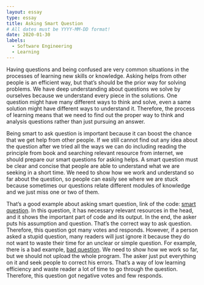 ```yaml
---
layout: essay
type: essay
title: Asking Smart Question
# All dates must be YYYY-MM-DD format!
date: 2020-01-30
labels:
  - Software Engineering
  - Learning
---
```

Having questions and being confused are very common situations in the processes of learning new skills or knowledge. Asking helps from other people is an efficient way, but that’s should be the prior way for solving problems. We have deep understanding about questions we solve by ourselves because we understand every piece in the solutions. One question might have many different ways to think and solve, even a same solution might have different ways to understand it. Therefore, the process of learning means that we need to find out the proper way to think and analysis questions rather than just pursuing an answer. 

Being smart to ask question is important because it can boost the chance that we get help from other people. If we still cannot find out any idea about the question after we tried all the ways we can do including reading the principle from book and searching relevant resource from internet, we should prepare our smart questions for asking helps. A smart question must be clear and concise that people are able to understand what we are seeking in a short time. We need to show how we work and understand so far about the question, so people can easily see where we are stuck because sometimes our questions relate different modules of knowledge and we just miss one or two of them.

That’s a good example about asking smart question, link of the code: <a href="https://stackoverflow.com/questions/1642028/what-is-the-operator-in-c">smart question</a>. In this question, it has necessary relevant resources in the head, and it shows the important part of code and its output. In the end, the asker puts his assumption and question. That’s the correct way to ask question. Therefore, this question got many votes and responds. However, if a person asked a stupid question, many readers will just ignore it because they do not want to waste their time for an unclear or simple question. For example, there is a bad example, <a href="https://stackoverflow.com/questions/59977174/i-was-trying-to-write-a-program-and-it-seems-totally-fine-but-i-cannot-find-the">bad question</a>. We need to show how we work so far, but we should not upload the whole program. The asker just put everything on it and seek people to correct his errors. That’s a way of low learning efficiency and waste reader a lot of time to go through the question. Therefore, this question got negative votes and few responds.
